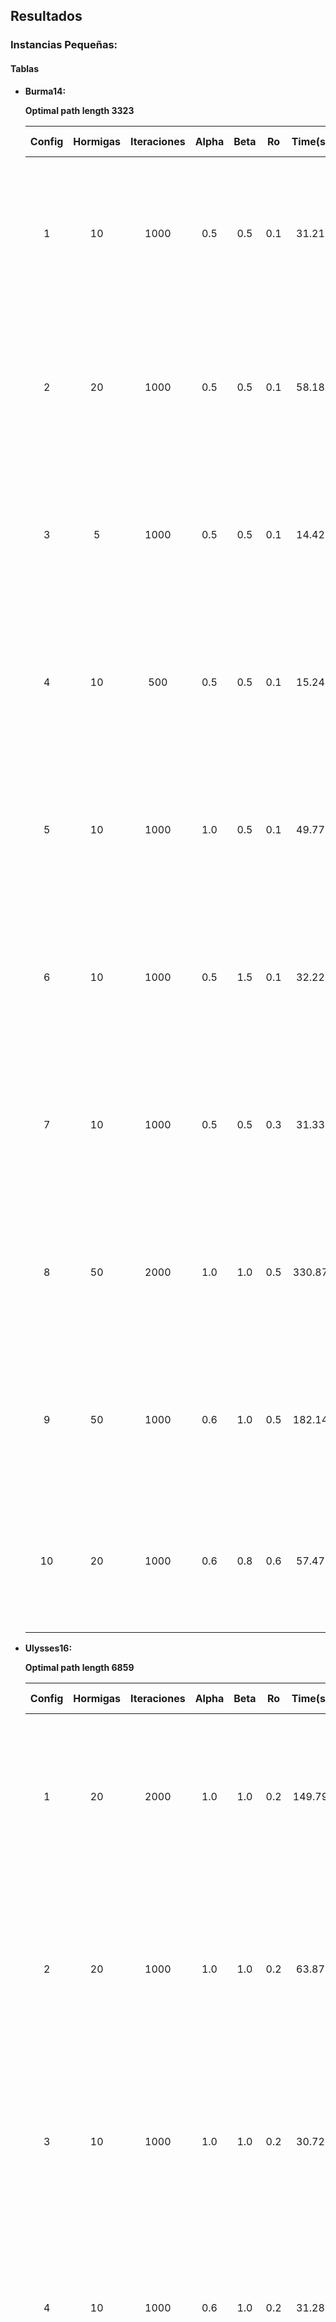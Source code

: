 ## Resultados

### Instancias Pequeñas:

#### Tablas

- **Burma14:** 
  
  **Optimal path length 3323**
  
    Config|Hormigas|Iteraciones|Alpha |Beta | Ro  |Time(s)| Path        |Path Length | Gap (%)
    :----:|:------:|:---------:|:----:|:---:|:---:|:-----:|:-----------:|:----------:|:---:
    1     |10      | 1000      |0.5   |0.5  |0.1  |31.21  | [2, 13, 3, 4, 5, 11, 6, 12, 9, 8, 10, 0, 7, 1, 2]     | 3516   | 5.81
    2     |20      | 1000      |0.5   |0.5  |0.1  |58.18  | [3, 4, 11, 5, 6, 13, 12, 8, 10, 9, 0, 7, 1, 2, 3]     | 3644   | 9.66
    3     |5       | 1000      |0.5   |0.5  |0.1  |14.42  | [3, 4, 5, 11, 6, 1, 7, 0, 9, 8, 10, 12, 13, 2, 3]     | 3600   | 8.33
    4     |10      | 500       |0.5   |0.5  |0.1  |15.24  | [5, 11, 6, 7, 0, 10, 8, 9, 1, 12, 13, 2, 3, 4, 5]     | 3651   | 9.87
    5     |10      | 1000      |1.0   |0.5  |0.1  |49.77  | [7, 9, 8, 10, 12, 6, 11, 5, 4, 3, 2, 13, 1, 0, 7]     | 3336   | 0.39
    6     |10      | 1000      |0.5   |1.5  |0.1  |32.22  | [5, 11, 6, 12, 10, 8, 9, 7, 0, 1, 13, 2, 3, 4, 5]     | 3336   | 0.39
    7     |10      | 1000      |0.5   |0.5  |0.3  |31.33  | [10, 8, 7, 0, 1, 2, 13, 3, 4, 11, 5, 6, 12, 9, 10]    | 3534   | 6.35
    8     |50      | 2000      |1.0   |1.0  |0.5  |330.87 | [3, 4, 5, 11, 6, 12, 7, 10, 8, 9, 0, 1, 13, 2, 3]     | 3323   | 0
    9     |50      | 1000      |0.6   |1.0  |0.5  |182.14 | [12, 6, 11, 5, 4, 3, 2, 13, 1, 0, 9, 8, 10, 7, 12]    | 3323   | 0
    10    |20      | 1000      |0.6   |0.8  |0.6  |57.47  | [12, 6, 5, 11, 4, 3, 2, 13, 1, 0, 7, 9, 8, 10, 12]    | 3359   | 1.08

- **Ulysses16:**

  **Optimal path length 6859**

    Config|Hormigas|Iteraciones|Alpha |Beta  | Ro  |Time(s)| Path        |Path Length | Gap (%)
    :----:|:------:|:---------:|:----:|:---:|:---:|:------:|:-----------:|:----------:|:---:
    1     |20      | 2000      |1.0   |1.0  |0.2  |149.79  | [0, 7, 3, 1, 2, 15, 9, 8, 10, 4, 14, 5, 6, 11, 12, 13, 0]  |6859  |0
    2     |20      | 1000      |1.0   |1.0  |0.2  |63.87   | [9, 8, 10, 4, 14, 5, 6, 11, 12, 13, 0, 7, 3, 1, 2, 15, 9]  |6859  |0 
    3     |10      | 1000      |1.0   |1.0  |0.2  |30.72   | [11, 13, 12, 0, 7, 3, 1, 2, 15, 9, 8, 10, 4, 14, 5, 6, 11] |6865  |0.09 
    4     |10      | 1000      |0.6   |1.0  |0.2  |31.28   | [14, 5, 6, 11, 13, 12, 15, 0, 7, 3, 1, 2, 9, 8, 10, 4, 14] |6909  |0.73 
    5     |10      | 1000      |1.0   |0.6  |0.2  |33.16   | [0, 7, 3, 1, 2, 15, 11, 6, 5, 9, 8, 10, 4, 14, 13, 12, 0]  |6875  |0.23 
    6     |10      | 1000      |1.0   |0.6  |0.5  |31.04   | [0, 7, 3, 1, 2, 15, 11, 6, 5, 9, 8, 10, 4, 14, 13, 12, 0]  |6875  |0.23
    7     |20      | 1000      |0.6   |0.6  |0.1  |67.02   | [8, 9, 15, 0, 7, 3, 1, 2, 6, 5, 12, 11, 13, 14, 4, 10, 8]  |7209  |5.10 
    8     |20      | 1000      |0.6   |1.0  |0.1  |65.00   | [4, 14, 5, 6, 11, 13, 12, 0, 7, 3, 1, 2, 15, 9, 8, 10, 4]  |6865  |0.09 
    9     |20      | 1000      |0.6   |1.5  |0.1  |70.31   | [4, 14, 5, 6, 11, 13, 12, 15, 0, 7, 3, 1, 2, 9, 8, 10, 4]  |6909  |0.73 
    10    |20      | 500       |1.0   |1.0  |0.2  |32.34   | [2, 1, 3, 7, 0, 13, 12, 11, 6, 5, 14, 4, 10, 8, 9, 15, 2]  |6859  |0 
  
- **Ulysses22:**

  **Optimal path length 7013**

    Config|Hormigas|Iteraciones|Alpha |Beta  | Ro  |Time(s)| Path        |Path Length | Gap (%)
    :----:|:------:|:---------:|:----:|:---:|:---:|:------:|:-----------:|:---------:|:---:
    1     |20      | 2000      |1.0   |1.0  |0.2  |197.20  | [0, 7, 13, 12, 11, 6, 5, 14, 4, 10, 8, 9, 18, 20, 19, 15, 2, 1, 16, 3, 17, 21, 0]     |7063       |0.71
    2     |30      | 2000      |1.0   |1.0  |0.2  |284.98  | [3, 17, 21, 16, 1, 2, 20, 19, 18, 9, 8, 10, 4, 14, 5, 6, 11, 12, 13, 15, 0, 7, 3]   |7112       |1.41
    3     |20      | 2000      |0.6   |1.5  |0.4  |202.44  | [8, 9, 18, 20, 19, 2, 1, 16, 21, 17, 3, 7, 0, 15, 13, 12, 11, 6, 5, 14, 4, 10, 8]      |7129       |1.65
    4     |50      | 1000      |1.0   |1.5  |0.4  |233.67  | [3, 17, 21, 16, 1, 2, 15, 20, 19, 18, 9, 8, 10, 4, 14, 5, 6, 11, 12, 13, 7, 0, 3]   |7077       |0.91
    5     |50      | 1000      |1.0   |1.0  |0.2  |255.31  | [5, 6, 11, 12, 13, 15, 0, 7, 3, 17, 21, 16, 1, 2, 20, 19, 18, 9, 8, 10, 4, 14, 5]      |7112       |1.41
    6     |50      | 1000      |0.6   |1.0  |0.2  |232.61  | [14, 5, 6, 12, 13, 11, 2, 1, 16, 21, 3, 17, 7, 0, 15, 20, 19, 18, 9, 8, 10, 4, 14]     |7174       |2.29
    7     |50      | 2000      |0.6   |1.5  |0.2  |475.70  | [14, 5, 6, 13, 12, 11, 0, 7, 17, 3, 21, 16, 1, 2, 15, 20, 19, 18, 9, 8, 10, 4, 14]     |7043       |0.42
    8     |60      | 1000      |0.6   |1.5  |0.2  |318.33  | [5, 6, 11, 12, 13, 0, 7, 17, 3, 21, 16, 1, 2, 15, 19, 20, 18, 9, 8, 10, 4, 14, 5]      |7029       |0.23
    9     |60      | 1000      |1.0   |1.5 |0.3  |289.71   | [0, 7, 17, 3, 21, 16, 1, 2, 15, 11, 12, 13, 5, 6, 20, 19, 18, 9, 8, 10, 4, 14, 0]      |7097       |1.20
    10    |60      |1000       |1.5   |0.6  |0.3 |369.69   | [13, 12, 11, 15, 0, 7, 21, 17, 3, 16, 1, 2, 20, 19, 18, 9, 8, 10, 4, 14, 5, 6, 13]  |7113       |1.43

#### Gráficas
- **Burma14:** Mejor ruta encontrada en el problema Burma14
  
    ![Burma14](Graficas\Burma14-9.png)

- **Ulysses16:** Mejor ruta encontrada en el problema Ulysses16

    ![Ulysses16](Graficas\ulysses16-10.png)

- **Ulysses22:** Mejor ruta encontrada en el problema Ulysses22

    ![Ulysses22](Graficas\qwkdjkjjiwjsijsiusiquUlysses22-8.png)

#### Concluciones

  - **Burma14:**

      Al observar la tabla correspondiente a las instancias del TSP "Burma14", se evidencia que la mejor solución se obtuvo en la configuración número 9. A continuación, se detallan las variables iniciales utilizadas en dicha configuración:

      *Número de hormigas: 50*

      *Número de iteraciones: 1000*

      *Alpha: 0.6*

      *Beta: 1.0*

      *Ro: 0.5*

      Con esta combinación de parámetros se encontró el camino óptimo con una longitud de 3323, que coincide con la mejor solución conocida para el problema. La ruta óptima identificada fue:

      [12, 6, 11, 5, 4, 3, 2, 13, 1, 0, 9, 8, 10, 7, 12]

      Este resultado se observa también en la gráfica correspondiente de Burma14. El tiempo registrado para encontrar esta solución fue de 182.14 segundos y se alcanzó un Gap de 0%, lo que confirma la efectividad y precisión de la configuración.

      Cabe destacar que la configuración número 8 de la tabla también logró alcanzar la solución óptima de 3323.
  
  - **Ulysses16:** 

      En la tabla correspondiente a la instancia Ulysses16, se pueden observar tres configuraciones diferentes que permitieron alcanzar la solución óptima del problema (6859). Estas configuraciones son la 1, 2 y 10; sin embargo, la que logró encontrar dicha solución en el menor tiempo (32.34 segundos) fue la configuración 10. A continuación, se detallan los valores de los parámetros utilizados en dicha configuración:

      *Número de hormigas: 20*

      *Número de iteraciones: 500*

      *Alpha: 1.0*

      *Beta: 1.0*

      *Ro: 0.2*

      Con esta combinación de parámetros, se encontró el recorrido óptimo con una longitud de 6859, el cual coincide con la mejor solución conocida para el problema. La ruta óptima identificada fue:

      [2, 1, 3, 7, 0, 13, 12, 11, 6, 5, 14, 4, 10, 8, 9, 15, 2]

      Este resultado también se refleja en la gráfica correspondiente a Ulysses16. El tiempo registrado para encontrar esta solución fue de 32.34 segundos, alcanzando un gap del 0%, lo que confirma la efectividad y precisión de esta configuración.

  - **Ulysses22:**

      Para la instancia Ulysses22, ninguna de las 10 configuraciones presentadas en la tabla correspondiente logró alcanzar la solución óptima del problema, la cual es 7013. Durante la prueba, se intentó variar los valores de las variables con el objetivo de acercarse a dicha solución, siendo la configuración 8 la que obtuvo el mejor resultado.

      A continuación, se detallan los valores de los parámetros utilizados en esta configuración:

      *Número de hormigas: 60*

      *Número de iteraciones: 1000*

      *Alpha: 0.6*

      *Beta: 1.5*

      *Ro: 0.2*

      Con esta combinación de parámetros, se encontró el recorrido más cercano a la solución óptima, con una longitud de 7029, lo que representa un gap de 0.23%, un valor bastante aceptable considerando que la mejor solución conocida es 7013. La ruta correspondiente a esta solución fue la siguiente:

      [5, 6, 11, 12, 13, 0, 7, 17, 3, 21, 16, 1, 2, 15, 19, 20, 18, 9, 8, 10, 4, 14, 5]

      Este resultado también se refleja en la gráfica correspondiente a Ulysses22. El tiempo registrado para encontrar esta solución fue de 318.33 segundos. Aunque no se logró alcanzar la solución óptima, se puede concluir que esta configuración permite obtener una solución muy cercana, demostrando un buen desempeño del algoritmo.

### Instancias Medianas:

#### Tablas

- **Berlin52:** 
  
  **Optimal path length 7542**
  
    Config|Hormigas|Iteraciones|Alpha |Beta | Ro  |Time(s)| Path        |Path Length | Gap (%)
    :----:|:------:|:---------:|:----:|:---:|:---:|:-----:|:-----------:|:----------:|:---:
    1     |60      | 1000      |1.0   |1.0  |0.5  |885.91  | [2, 16, 20, 41, 6, 1, 29, 28, 49, 19, 22, 30, 17, 21, 0, 48, 31, 35, 34, 33, 43, 15, 45, 36, 38, 39, 37, 47, 23, 4, 14, 5, 3, 24, 11, 27, 26, 25 4, 14, 5, 3, 24, 11, 27, 26, 25, 46, 13, 12, 51, 10, 50, 32, 42, 9, 8, 40, 7, 18, 44, 2]    | 7839.28   |3.94 
    2     |20      | 1000      |0.5   |0.5  |0.1  |58.18  |      |    | 
    3     |20      | 1000      |0.5   |0.5  |0.1  |58.18  |      |    | 
    4     |20      | 1000      |0.5   |0.5  |0.1  |58.18  |      |    | 
    5     |20      | 1000      |0.5   |0.5  |0.1  |58.18  |      |    | 
    6     |20      | 1000      |0.5   |0.5  |0.1  |58.18  |      |    | 
    7     |20      | 1000      |0.5   |0.5  |0.1  |58.18  |      |    | 
    8     |20      | 1000      |0.5   |0.5  |0.1  |58.18  |      |    | 
    9     |20      | 1000      |0.5   |0.5  |0.1  |58.18  |      |    | 
    10    |20      | 1000      |0.5   |0.5  |0.1  |58.18  |      |    | 
